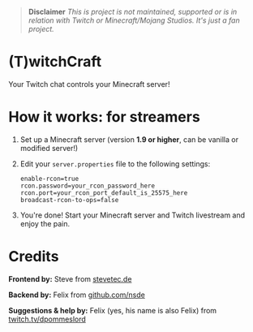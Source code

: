 > **Disclaimer** *This is project is not maintained, supported or is in relation with Twitch or Minecraft/Mojang Studios. It's just a fan project.*
# (T)witchCraft
Your Twitch chat controls your Minecraft server!

# How it works: for streamers

1. Set up a Minecraft server (version **1.9 or higher**, can be vanilla or modified server!)
2. Edit your `server.properties` file to the following settings:
   ```
   enable-rcon=true
   rcon.password=your_rcon_password_here
   rcon.port=your_rcon_port_default_is_25575_here
   broadcast-rcon-to-ops=false
   ```

3. You're done! Start your Minecraft server and Twitch livestream and enjoy the pain.

# Credits
**Frontend by:** Steve from [stevetec.de](https://stevetec.de)

**Backend by:** Felix from [github.com/nsde](https://github.com/nsde)

**Suggestions & help by:** Felix (yes, his name is also Felix) from [twitch.tv/dpommeslord](https://twitch.tv/dpommeslord)